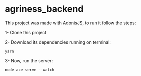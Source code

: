 # agriness_backend

This project was made with AdonisJS, to run it follow the steps:

1- Clone this project

2- Download its dependencies running on terminal:
```shell
yarn
```

3- Now, run the server:
```
node ace serve --watch
```

